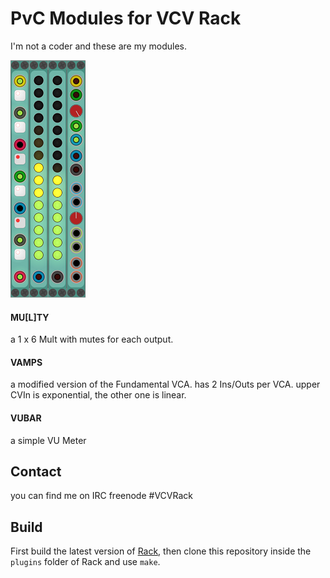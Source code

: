
# PvC Modules for VCV Rack

I'm not a coder and these are my modules.

![All Modules](/images/AllModules.png?raw=true "All Modules")

#### MU[L]TY

a 1 x 6 Mult with mutes for each output.


#### VAMPS

a modified version of the Fundamental VCA.
has 2 Ins/Outs per VCA.
upper CVIn is exponential, the other one is linear.

#### VUBAR

a simple VU Meter


## Contact

you can find me on IRC freenode #VCVRack


## Build

First build the latest version of [Rack](https://github.com/VCVRack/Rack), then clone this repository inside the `plugins` folder of Rack and use `make`.

